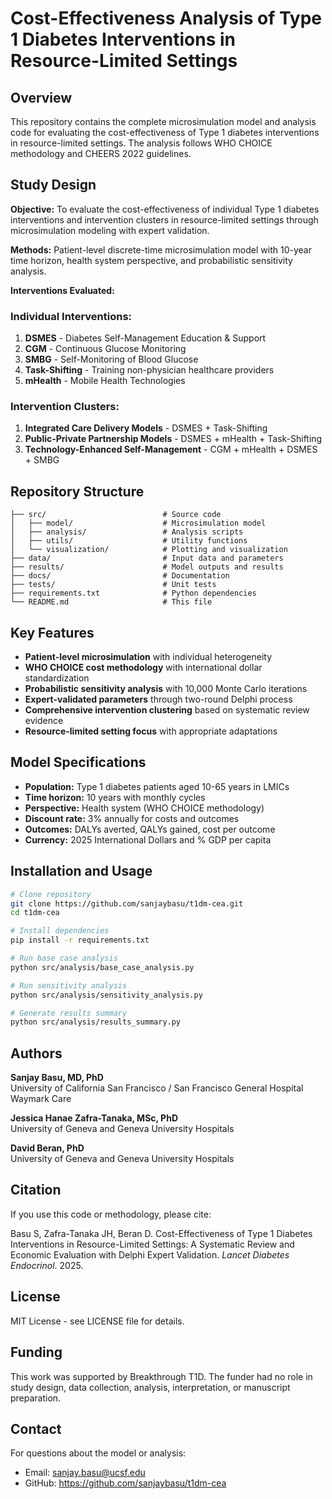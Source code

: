 # Cost-Effectiveness Analysis of Type 1 Diabetes Interventions in Resource-Limited Settings

## Overview

This repository contains the complete microsimulation model and analysis code for evaluating the cost-effectiveness of Type 1 diabetes interventions in resource-limited settings. The analysis follows WHO CHOICE methodology and CHEERS 2022 guidelines.

## Study Design

**Objective:** To evaluate the cost-effectiveness of individual Type 1 diabetes interventions and intervention clusters in resource-limited settings through microsimulation modeling with expert validation.

**Methods:** Patient-level discrete-time microsimulation model with 10-year time horizon, health system perspective, and probabilistic sensitivity analysis.

**Interventions Evaluated:**

### Individual Interventions:
1. **DSMES** - Diabetes Self-Management Education & Support
2. **CGM** - Continuous Glucose Monitoring  
3. **SMBG** - Self-Monitoring of Blood Glucose
4. **Task-Shifting** - Training non-physician healthcare providers
5. **mHealth** - Mobile Health Technologies

### Intervention Clusters:
1. **Integrated Care Delivery Models** - DSMES + Task-Shifting
2. **Public-Private Partnership Models** - DSMES + mHealth + Task-Shifting  
3. **Technology-Enhanced Self-Management** - CGM + mHealth + DSMES + SMBG

## Repository Structure

```
├── src/                          # Source code
│   ├── model/                    # Microsimulation model
│   ├── analysis/                 # Analysis scripts
│   ├── utils/                    # Utility functions
│   └── visualization/            # Plotting and visualization
├── data/                         # Input data and parameters
├── results/                      # Model outputs and results
├── docs/                         # Documentation
├── tests/                        # Unit tests
├── requirements.txt              # Python dependencies
└── README.md                     # This file
```

## Key Features

- **Patient-level microsimulation** with individual heterogeneity
- **WHO CHOICE cost methodology** with international dollar standardization
- **Probabilistic sensitivity analysis** with 10,000 Monte Carlo iterations
- **Expert-validated parameters** through two-round Delphi process
- **Comprehensive intervention clustering** based on systematic review evidence
- **Resource-limited setting focus** with appropriate adaptations

## Model Specifications

- **Population:** Type 1 diabetes patients aged 10-65 years in LMICs
- **Time horizon:** 10 years with monthly cycles
- **Perspective:** Health system (WHO CHOICE methodology)
- **Discount rate:** 3% annually for costs and outcomes
- **Outcomes:** DALYs averted, QALYs gained, cost per outcome
- **Currency:** 2025 International Dollars and % GDP per capita

## Installation and Usage

```bash
# Clone repository
git clone https://github.com/sanjaybasu/t1dm-cea.git
cd t1dm-cea

# Install dependencies
pip install -r requirements.txt

# Run base case analysis
python src/analysis/base_case_analysis.py

# Run sensitivity analysis
python src/analysis/sensitivity_analysis.py

# Generate results summary
python src/analysis/results_summary.py
```

## Authors

**Sanjay Basu, MD, PhD**  
University of California San Francisco / San Francisco General Hospital  
Waymark Care  

**Jessica Hanae Zafra-Tanaka, MSc, PhD**  
University of Geneva and Geneva University Hospitals  

**David Beran, PhD**  
University of Geneva and Geneva University Hospitals  

## Citation

If you use this code or methodology, please cite:

Basu S, Zafra-Tanaka JH, Beran D. Cost-Effectiveness of Type 1 Diabetes Interventions in Resource-Limited Settings: A Systematic Review and Economic Evaluation with Delphi Expert Validation. *Lancet Diabetes Endocrinol*. 2025.

## License

MIT License - see LICENSE file for details.

## Funding

This work was supported by Breakthrough T1D. The funder had no role in study design, data collection, analysis, interpretation, or manuscript preparation.

## Contact

For questions about the model or analysis:
- Email: sanjay.basu@ucsf.edu
- GitHub: https://github.com/sanjaybasu/t1dm-cea

